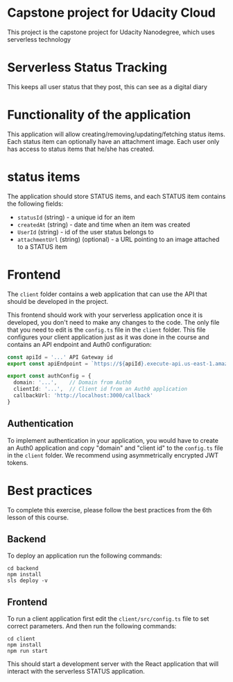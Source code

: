 # Capstone project for Udacity Cloud

This project is the capstone project for Udacity Nanodegree, which uses serverless technology

# Serverless Status Tracking

This keeps all user status that they post, this can see as a digital diary

# Functionality of the application

This application will allow creating/removing/updating/fetching status items. Each status item can optionally have an attachment image. Each user only has access to status items that he/she has created.

# status items

The application should store STATUS items, and each STATUS item contains the following fields:

* `statusId` (string) - a unique id for an item
* `createdAt` (string) - date and time when an item was created
* `UserId` (string) - id of the user status belongs to 
* `attachmentUrl` (string) (optional) - a URL pointing to an image attached to a STATUS item


# Frontend

The `client` folder contains a web application that can use the API that should be developed in the project.

This frontend should work with your serverless application once it is developed, you don't need to make any changes to the code. The only file that you need to edit is the `config.ts` file in the `client` folder. This file configures your client application just as it was done in the course and contains an API endpoint and Auth0 configuration:

```ts
const apiId = '...' API Gateway id
export const apiEndpoint = `https://${apiId}.execute-api.us-east-1.amazonaws.com/dev`

export const authConfig = {
  domain: '...',    // Domain from Auth0
  clientId: '...',  // Client id from an Auth0 application
  callbackUrl: 'http://localhost:3000/callback'
}
```

## Authentication

To implement authentication in your application, you would have to create an Auth0 application and copy "domain" and "client id" to the `config.ts` file in the `client` folder. We recommend using asymmetrically encrypted JWT tokens.

# Best practices

To complete this exercise, please follow the best practices from the 6th lesson of this course.

## Backend

To deploy an application run the following commands:

```
cd backend
npm install
sls deploy -v
```

## Frontend

To run a client application first edit the `client/src/config.ts` file to set correct parameters. And then run the following commands:

```
cd client
npm install
npm run start
```

This should start a development server with the React application that will interact with the serverless STATUS application.

